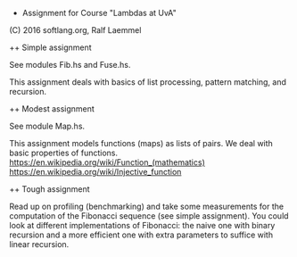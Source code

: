 + Assignment for Course "Lambdas at UvA"

(C) 2016 softlang.org, Ralf Laemmel

++ Simple assignment

See modules Fib.hs and Fuse.hs.

This assignment deals with basics of list processing, pattern matching, and recursion.

++ Modest assignment

See module Map.hs.

This assignment models functions (maps) as lists of pairs.
We deal with basic properties of functions.
https://en.wikipedia.org/wiki/Function_(mathematics)
https://en.wikipedia.org/wiki/Injective_function

++ Tough assignment

Read up on profiling (benchmarking) and take some measurements for the computation of the Fibonacci sequence (see simple assignment). You could look at different implementations of Fibonacci: the naive one with binary recursion and a more efficient one with extra parameters to suffice with linear recursion.
